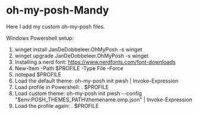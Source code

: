 # oh-my-posh-Mandy
Here I add my custom oh-my-posh files.

Windows Powershell setup:
1. winget install JanDeDobbeleer.OhMyPosh -s winget
2. winget upgrade JanDeDobbeleer.OhMyPosh -s winget
3. Installing a nerd font: https://www.nerdfonts.com/font-downloads
4. New-Item -Path $PROFILE -Type File -Force
5. notepad $PROFILE
6. Load the default theme: oh-my-posh init pwsh | Invoke-Expression
7. Load profile in Powershell: . $PROFILE
8. Load custom theme: oh-my-posh init pwsh --config "$env:POSH_THEMES_PATH\themename.omp.json" | Invoke-Expression
9. Load the profile again: . $PROFILE